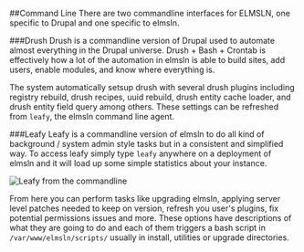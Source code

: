 ##Command Line
There are two commandline interfaces for ELMSLN, one specific to Drupal and one specific to elmsln.

###Drush
Drush is a commandline version of Drupal used to automate almost everything in the Drupal universe. Drush + Bash + Crontab is effectively how a lot of the automation in elmsln is able to build sites, add users, enable modules, and know where everything is.

The system automatically setsup drush with several drush plugins including registry rebuild, drush recipes, uuid rebuild, drush entity cache loader, and drush entity field query among others. These settings can be refreshed from `leafy`, the elmsln command line agent.

###Leafy
Leafy is a commandline version of elmsln to do all kind of background / system admin style tasks but in a consistent and simplified way. To access leafy simply type `leafy` anywhere on a deployment of elmsln and it will load up some simple statistics about your instance.

![Leafy from the commandline](https://cloud.githubusercontent.com/assets/329735/12537867/88c59480-c298-11e5-8979-3f4bde75c45f.png)

From here you can perform tasks like upgrading elmsln, applying server level patches needed to keep on version, refresh you user's plugins, fix potential permissions issues and more. These options have descriptions of what they are going to do and each of them triggers a bash script in `/var/www/elmsln/scripts/` usually in install, utilities or upgrade directories.
